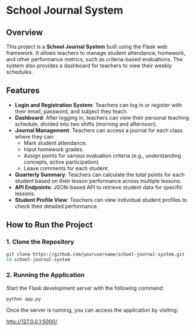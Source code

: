 # School Journal System

## Overview

This project is a **School Journal System** built using the Flask web framework. It allows teachers to manage student attendance, homework, and other performance metrics, such as criteria-based evaluations. The system also provides a dashboard for teachers to view their weekly schedules.

## Features

- **Login and Registration System**: Teachers can log in or register with their email, password, and subject they teach.
- **Dashboard**: After logging in, teachers can view their personal teaching schedule, divided into two shifts (morning and afternoon).
- **Journal Management**: Teachers can access a journal for each class where they can:
  - Mark student attendance.
  - Input homework grades.
  - Assign points for various evaluation criteria (e.g., understanding concepts, active participation).
  - Leave comments for each student.
- **Quarterly Summary**: Teachers can calculate the total points for each student based on their lesson performance across multiple lessons.
- **API Endpoints**: JSON-based API to retrieve student data for specific lessons.
- **Student Profile View**: Teachers can view individual student profiles to check their detailed performance.

## How to Run the Project

### 1. Clone the Repository

```bash
git clone https://github.com/yourusername/school-journal-system.git
cd school-journal-system
```
### 2. Running the Application
Start the Flask development server with the following command:

```bash
python app.py
```
Once the server is running, you can access the application by visiting:

http://127.0.0.1:5000/
